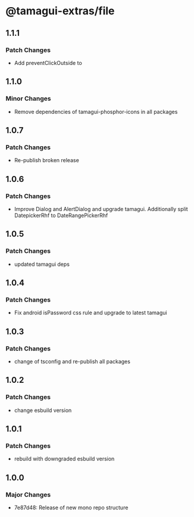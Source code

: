 # @tamagui-extras/file

## 1.1.1

### Patch Changes

- Add preventClickOutside to <Dialog/> and improve style of Autocomplete

## 1.1.0

### Minor Changes

- Remove dependencies of tamagui-phosphor-icons in all packages

## 1.0.7

### Patch Changes

- Re-publish broken release

## 1.0.6

### Patch Changes

- Improve Dialog and AlertDialog and upgrade tamagui. Additionally split DatepickerRhf to DateRangePickerRhf

## 1.0.5

### Patch Changes

- updated tamagui deps

## 1.0.4

### Patch Changes

- Fix android isPassword css rule and upgrade to latest tamagui

## 1.0.3

### Patch Changes

- change of tsconfig and re-publish all packages

## 1.0.2

### Patch Changes

- change esbuild version

## 1.0.1

### Patch Changes

- rebuild with downgraded esbuild version

## 1.0.0

### Major Changes

- 7e87d48: Release of new mono repo structure
